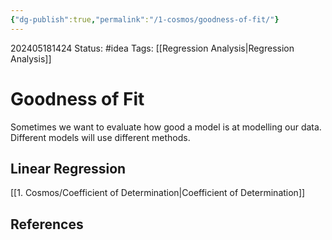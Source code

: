 ```yaml
---
{"dg-publish":true,"permalink":"/1-cosmos/goodness-of-fit/"}
---
```


202405181424
Status: #idea
Tags: [[Regression Analysis\|Regression Analysis]]
# Goodness of Fit
Sometimes we want to evaluate how good a model is at modelling our data. Different models will use different methods. 
## Linear Regression
[[1. Cosmos/Coefficient of Determination\|Coefficient of Determination]]
## References
